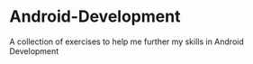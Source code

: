 # Android-Development

A collection of exercises to help me further my skills in Android Development
